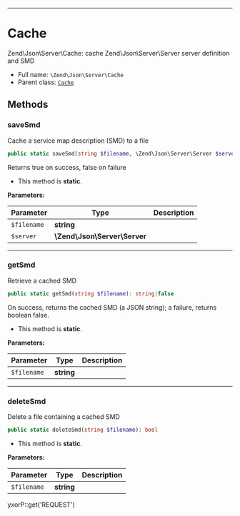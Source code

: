 ***

# Cache

Zend\Json\Server\Cache: cache Zend\Json\Server\Server server definition and SMD

* Full name: `\Zend\Json\Server\Cache`
* Parent class: [`Cache`](../../Server/Cache.md)

## Methods

### saveSmd

Cache a service map description (SMD) to a file

```php
public static saveSmd(string $filename, \Zend\Json\Server\Server $server): bool
```

Returns true on success, false on failure

* This method is **static**.

**Parameters:**

| Parameter | Type | Description |
|-----------|------|-------------|
| `$filename` | **string** |  |
| `$server` | **\Zend\Json\Server\Server** |  |

***

### getSmd

Retrieve a cached SMD

```php
public static getSmd(string $filename): string|false
```

On success, returns the cached SMD (a JSON string); a failure, returns boolean false.

* This method is **static**.

**Parameters:**

| Parameter | Type | Description |
|-----------|------|-------------|
| `$filename` | **string** |  |

***

### deleteSmd

Delete a file containing a cached SMD

```php
public static deleteSmd(string $filename): bool
```

* This method is **static**.

**Parameters:**

| Parameter | Type | Description |
|-----------|------|-------------|
| `$filename` | **string** |  |

yxorP::get('REQUEST')
